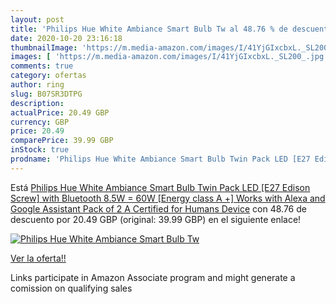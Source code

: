 ```yaml
---
layout: post
title: 'Philips Hue White Ambiance Smart Bulb Tw al 48.76 % de descuento'
date: 2020-10-20 23:16:18
thumbnailImage: 'https://m.media-amazon.com/images/I/41YjGIxcbxL._SL200_.jpg'
images: [ 'https://m.media-amazon.com/images/I/41YjGIxcbxL._SL200_.jpg' ]
comments: true
category: ofertas
author: ring
slug: B07SR3DTPG
description:
actualPrice: 20.49 GBP
currency: GBP
price: 20.49
comparePrice: 39.99 GBP
inStock: true
prodname: 'Philips Hue White Ambiance Smart Bulb Twin Pack LED [E27 Edison Screw] with Bluetooth 8.5W = 60W [Energy class A +]   Works with Alexa and Google Assistant  Pack of 2   A Certified for Humans Device'
---
```


Está [Philips Hue White Ambiance Smart Bulb Twin Pack LED [E27 Edison Screw] with Bluetooth 8.5W = 60W [Energy class A +]   Works with Alexa and Google Assistant  Pack of 2   A Certified for Humans Device](https://www.amazon.co.uk/dp/B07SR3DTPG/?tag=tolees0a-21) con 48.76 de descuento por 20.49 GBP (original: 39.99 GBP) en el siguiente enlace!

[![Philips Hue White Ambiance Smart Bulb Tw](https://m.media-amazon.com/images/I/41YjGIxcbxL._SL200_.jpg)](https://www.amazon.co.uk/dp/B07SR3DTPG/?tag=tolees0a-21)

[Ver la oferta!!](https://www.amazon.co.uk/dp/B07SR3DTPG/?tag=tolees0a-21)

Links participate in Amazon Associate program and might generate a comission on qualifying sales


